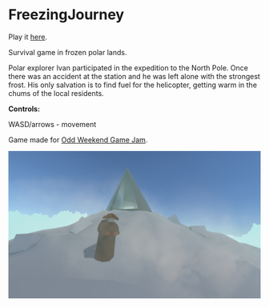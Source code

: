 # FreezingJourney

Play it [here](https://konh.itch.io/freezing-journey).

Survival game in frozen polar lands.

Polar explorer Ivan participated in the expedition to the North Pole. Once there was an accident at the station and he was left alone with the strongest frost.
His only salvation is to find fuel for the helicopter, getting warm in the chums of the local residents.

**Controls:**

WASD/arrows - movement


Game made for [Odd Weekend Game Jam](https://itch.io/jam/odd-weekend-game-jam "Odd Weekend Game Jam").

[![Cover Image](https://github.com/KonH/FreezingJourney/blob/master/Content/promo_01.png?raw=true "Cover Image")](https://github.com/KonH/FreezingJourney/blob/master/Content/promo_01.png?raw=true "Cover Image")
